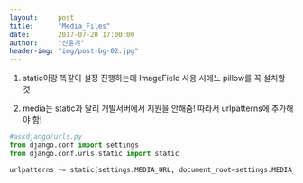 ```yaml
---
layout:     post
title:      "Media_Files"
date:       2017-07-20 17:00:00
author:     "신윤기"
header-img: "img/post-bg-02.jpg"
---
```

1. static이랑 똑같이 설정 진행하는데
ImageField 사용 시에느 pillow를 꼭 설치할 것

2. media는 static과 달리 개발서버에서 지원을 안해줌!
따라서 urlpatterns에 추가해야 함!

```python
#askdjango/urls.py
from django.conf import settings
from django.conf.urls.static import static

urlpatterns += static(settings.MEDIA_URL, document_root=settings.MEDIA_ROOT) #-> static으로 시작하면! settings.MEDIA_URL로 연결하고 MEDIA_ROOT에 있는 파일들을 보여주겠다

```

